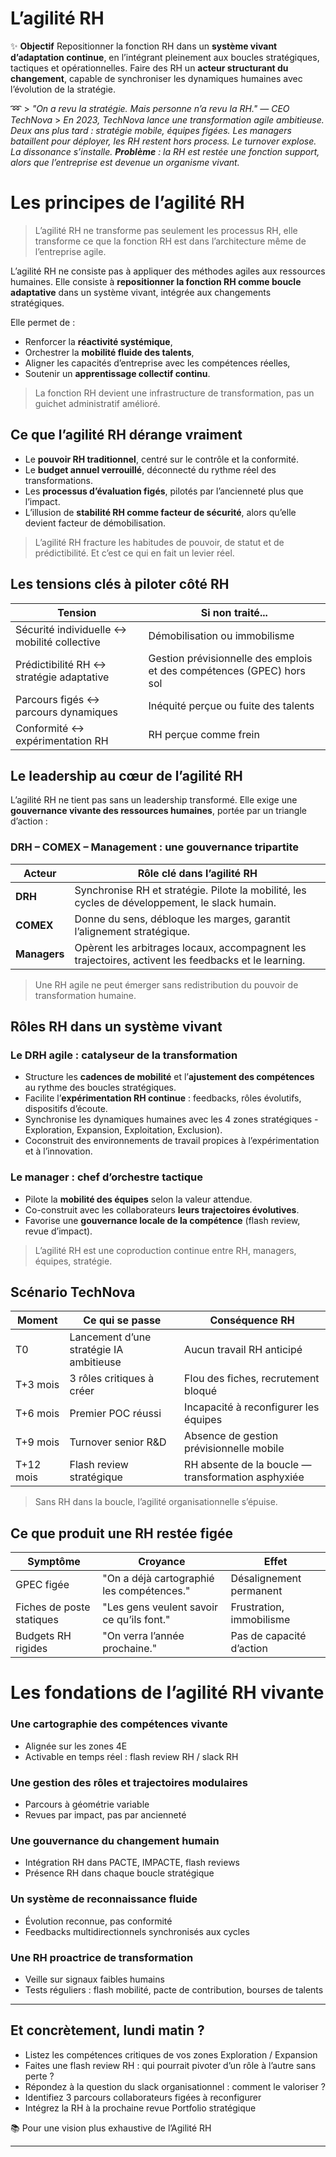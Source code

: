 # L’agilité RH



✨ **Objectif** Repositionner la fonction RH dans un **système vivant d’adaptation continue**, en l’intégrant pleinement aux boucles stratégiques, tactiques et opérationnelles. Faire des RH un **acteur structurant du changement**, capable de synchroniser les dynamiques humaines avec l’évolution de la stratégie.

➿ > *"On a revu la stratégie. Mais personne n’a revu la RH." — CEO TechNova* > *En 2023, TechNova lance une transformation agile ambitieuse. Deux ans plus tard : stratégie mobile, équipes figées. Les managers bataillent pour déployer, les RH restent hors process. Le turnover explose. La dissonance s’installe.* ***Problème** : la RH est restée une fonction support, alors que l’entreprise est devenue un organisme vivant.*

# Les principes de l’agilité RH

> L’agilité RH ne transforme pas seulement les processus RH, elle transforme ce que la fonction RH est dans l’architecture même de l’entreprise agile.
> 

L’agilité RH ne consiste pas à appliquer des méthodes agiles aux ressources humaines. Elle consiste à **repositionner la fonction RH comme boucle adaptative** dans un système vivant, intégrée aux changements stratégiques.

Elle permet de :

- Renforcer la **réactivité systémique**,
- Orchestrer la **mobilité fluide des talents**,
- Aligner les capacités d’entreprise avec les compétences réelles,
- Soutenir un **apprentissage collectif continu**.

> La fonction RH devient une infrastructure de transformation, pas un guichet administratif amélioré.
> 

## Ce que l’agilité RH dérange vraiment

- Le **pouvoir RH traditionnel**, centré sur le contrôle et la conformité.
- Le **budget annuel verrouillé**, déconnecté du rythme réel des transformations.
- Les **processus d’évaluation figés**, pilotés par l’ancienneté plus que l’impact.
- L’illusion de **stabilité RH comme facteur de sécurité**, alors qu’elle devient facteur de démobilisation.

> L’agilité RH fracture les habitudes de pouvoir, de statut et de prédictibilité. Et c’est ce qui en fait un levier réel.
> 

## Les tensions clés à piloter côté RH

| Tension | Si non traité... |
| --- | --- |
| Sécurité individuelle ↔ mobilité collective | Démobilisation ou immobilisme |
| Prédictibilité RH ↔ stratégie adaptative | Gestion prévisionnelle des emplois et des compétences (GPEC) hors sol |
| Parcours figés ↔ parcours dynamiques | Inéquité perçue ou fuite des talents |
| Conformité ↔ expérimentation RH | RH perçue comme frein |

## **Le leadership au cœur de l’agilité RH**

L’agilité RH ne tient pas sans un leadership transformé. Elle exige une **gouvernance vivante des ressources humaines**, portée par un triangle d’action :

### DRH – COMEX – Management : une gouvernance tripartite

| Acteur | Rôle clé dans l’agilité RH |
| --- | --- |
| **DRH** | Synchronise RH et stratégie. Pilote la mobilité, les cycles de développement, le slack humain. |
| **COMEX** | Donne du sens, débloque les marges, garantit l’alignement stratégique. |
| **Managers** | Opèrent les arbitrages locaux, accompagnent les trajectoires, activent les feedbacks et le learning. |

> Une RH agile ne peut émerger sans redistribution du pouvoir de transformation humaine.
> 

## **Rôles RH dans un système vivant**

### Le DRH agile : catalyseur de la transformation

- Structure les **cadences de mobilité** et l’**ajustement des compétences** au rythme des boucles stratégiques.
- Facilite l’**expérimentation RH continue** : feedbacks, rôles évolutifs, dispositifs d’écoute.
- Synchronise les dynamiques humaines avec les 4 zones stratégiques - Exploration, Expansion, Exploitation, Exclusion).
- Coconstruit des environnements de travail propices à l’expérimentation et à l’innovation.

### Le manager : chef d’orchestre tactique

- Pilote la **mobilité des équipes** selon la valeur attendue.
- Co-construit avec les collaborateurs **leurs trajectoires évolutives**.
- Favorise une **gouvernance locale de la compétence** (flash review, revue d’impact).

> L’agilité RH est une coproduction continue entre RH, managers, équipes, stratégie.
> 

## Scénario TechNova

| Moment | Ce qui se passe | Conséquence RH |
| --- | --- | --- |
| T0 | Lancement d’une stratégie IA ambitieuse | Aucun travail RH anticipé |
| T+3 mois | 3 rôles critiques à créer | Flou des fiches, recrutement bloqué |
| T+6 mois | Premier POC réussi | Incapacité à reconfigurer les équipes |
| T+9 mois | Turnover senior R&D | Absence de gestion prévisionnelle mobile |
| T+12 mois | Flash review stratégique | RH absente de la boucle — transformation asphyxiée |

> Sans RH dans la boucle, l’agilité organisationnelle s’épuise.
> 

## Ce que produit une RH restée figée

| Symptôme | Croyance | Effet |
| --- | --- | --- |
| GPEC figée | "On a déjà cartographié les compétences." | Désalignement permanent |
| Fiches de poste statiques | "Les gens veulent savoir ce qu’ils font." | Frustration, immobilisme |
| Budgets RH rigides | "On verra l’année prochaine." | Pas de capacité d’action |

# Les fondations de l’agilité RH vivante

### Une cartographie des compétences vivante

- Alignée sur les zones 4E
- Activable en temps réel : flash review RH / slack RH

### Une gestion des rôles et trajectoires modulaires

- Parcours à géométrie variable
- Revues par impact, pas par ancienneté

### Une gouvernance du changement humain

- Intégration RH dans PACTE, IMPACTE, flash reviews
- Présence RH dans chaque boucle stratégique

### Un système de reconnaissance fluide

- Évolution reconnue, pas conformité
- Feedbacks multidirectionnels synchronisés aux cycles

### Une RH proactrice de transformation

- Veille sur signaux faibles humains
- Tests réguliers : flash mobilité, pacte de contribution, bourses de talents

---

## Et concrètement, lundi matin ?

- Listez les compétences critiques de vos zones Exploration / Expansion
- Faites une flash review RH : qui pourrait pivoter d’un rôle à l’autre sans perte ?
- Répondez à la question du slack organisationnel : comment le valoriser ?
- Identifiez 3 parcours collaborateurs figées à reconfigurer
- Intégrez la RH à la prochaine revue Portfolio stratégique

📚 Pour une vision plus exhaustive de l’Agilité RH

---

#
